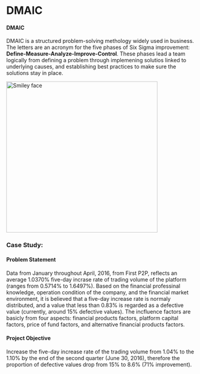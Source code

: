 # DMAIC

#### DMAIC

DMAIC is a structured problem-solving methology widely used in business. The letters are an acronym for the five phases of Six Sigma improvement: **Define-Measure-Analyze-Improve-Control**. These phases lead a team logically from defining a problem through implemening solutios linked to underlying causes, and establishing best practices to make sure the solutions stay in place.

<img src="http://cdn2.hubspot.net/hub/326641/file-1125016795-png/damic.png?t=1461439026086&width=548" alt="Smiley face" height="400" width="400" align="middle">

### Case Study: 

#### Problem Statement

Data from January throughout April, 2016, from First P2P, reflects an average 1.0370% five-day incrase rate of trading volume of the platform (ranges from 0.5714% to 1.6497%). Based on the financial professinal knowledge, operation condition of the company, and the financial market environment, it is believed that a five-day increase rate is normaly distributed, and a value that less than 0.83% is regarded as a defective value (currently, around 15% defective values). The incfluence factors are basicly from four aspects: financial products factors, platform capital factors, price of fund factors, and alternative financial products factors. 

#### Project Objective

Increase the five-day increase rate of the trading volume from 1.04% to the 1.10% by the end of the second quarter (June 30, 2016), therefore the proportion of defective values drop from 15% to 8.6% (71% improvement). 



